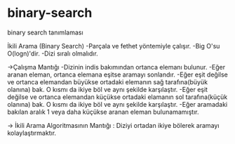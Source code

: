 # binary-search
binary search tanımlaması

İkili Arama (Binary Search)
-Parçala ve fethet yöntemiyle çalışır.
-Big O'su O(logn)'dir.
-Dizi sıralı olmalıdır.

->Çalışma Mantığı
-Dizinin indis bakımından ortanca elemanı bulunur.
-Eğer aranan eleman, ortanca elemana eşitse aramayı sonlandır.
-Eğer eşit değilse ve ortanca elemandan büyükse ortadaki elemanın sağ tarafına(büyük olanına) bak.
O kısmı da ikiye böl ve aynı şekilde karşılaştır.
-Eğer eşit değilse ve ortanca elemandan küçükse ortadaki elamanın sol tarafına(küçük olanına) bak.
O kısmı da ikiye böl ve aynı şekilde karşılaştır.
-Eğer aramadaki bakılan aralık 1 veya daha küçükse aranan eleman bulunamamıştır.

-> İkili Arama Algoritmasının Mantığı : Diziyi ortadan ikiye bölerek aramayı kolaylaştırmaktır.
